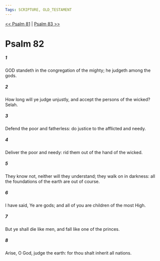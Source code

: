```yaml
---
Tags: SCRIPTURE, OLD_TESTAMENT
---
```


[<< Psalm 81](OLD_TESTAMENT/19_Psalms/Psalm_81.md) | [Psalm 83 >>](OLD_TESTAMENT/19_Psalms/Psalm_83.md)

# Psalm 82

##### 1

GOD standeth in the congregation of the mighty; he judgeth among the gods.

##### 2

How long will ye judge unjustly, and accept the persons of the wicked? Selah.

##### 3

Defend the poor and fatherless: do justice to the afflicted and needy.

##### 4

Deliver the poor and needy: rid them out of the hand of the wicked.

##### 5

They know not, neither will they understand; they walk on in darkness: all the foundations of the earth are out of course.

##### 6

I have said, Ye are gods; and all of you are children of the most High.

##### 7

But ye shall die like men, and fall like one of the princes.

##### 8

Arise, O God, judge the earth: for thou shalt inherit all nations.
